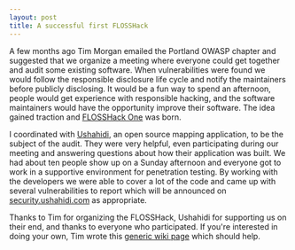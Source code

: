 ```yaml
---
layout: post
title: A successful first FLOSSHack
---
```

<p>A few months ago Tim Morgan emailed the Portland OWASP chapter and suggested
that we organize a meeting where everyone could get together and audit some
existing software.  When vulnerabilities were found we would follow the
responsible disclosure life cycle and notify the maintainers before publicly
disclosing.  It would be a fun way to spend an afternoon, people would get
experience with responsible hacking, and the software maintainers would have the
opportunity improve their software.  The idea gained traction and <a
href="https://www.owasp.org/index.php/FLOSSHack_One">FLOSSHack One</a> was
born.</p>

<p>I coordinated with <a href="http://www.ushahidi.com/">Ushahidi</a>, an open
source mapping application, to be the subject of the audit.  They were very
helpful, even participating during our meeting and answering questions about how
their application was built.  We had about ten people show up on a Sunday
afternoon and everyone got to work in a supportive environment for penetration
testing.  By working with the developers we were able to cover a lot of the code
and came up with several vulnerabilities to report which will be announced on <a
href="http://security.ushahidi.com/">security.ushahidi.com</a> as
appropriate.</p>

<p>Thanks to Tim for organizing the FLOSSHack, Ushahidi for supporting us on
their end,  and thanks to everyone who participated.  If you're interested in
doing your own, Tim wrote this <a
href="https://www.owasp.org/index.php/FLOSSHack">generic wiki page</a> which
should help.</p>
